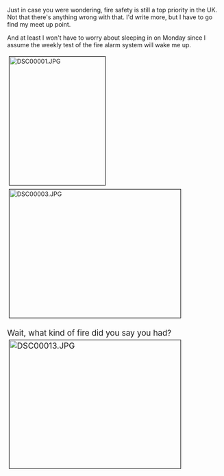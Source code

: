 Just in case you were wondering, fire safety is still a top priority in the UK.  Not that there's anything wrong with that.  I'd write more, but I have to go find my meet up point.

And at least I won't have to worry about sleeping in on Monday since I assume the weekly test of the fire alarm system will wake me up.


<img src="/uploads/2007/03/DSC00001-2.jpg" height="300" width="224" border="1" hspace="4" vspace="4" alt="DSC00001.JPG" title="DSC00001.JPG" />
<img src="/uploads/2007/03/DSC00003-1.jpg" height="300" width="400" border="1" hspace="4" vspace="4" alt="DSC00003.JPG" title="DSC00003.JPG" /><span style="font-size:14pt;">

</span>Wait, what kind of fire did you say you had?
<img src="/uploads/2007/03/DSC00013.jpg" height="300" width="400" border="1" hspace="4" vspace="4" alt="DSC00013.JPG" title="DSC00013.JPG" />
